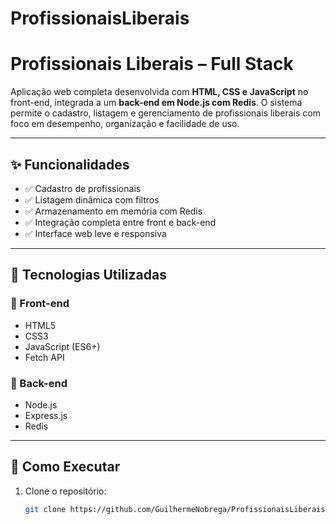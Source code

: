 # ProfissionaisLiberais

# Profissionais Liberais – Full Stack

Aplicação web completa desenvolvida com **HTML, CSS e JavaScript** no front-end, integrada a um **back-end em Node.js com Redis**. O sistema permite o cadastro, listagem e gerenciamento de profissionais liberais com foco em desempenho, organização e facilidade de uso.

---

## ✨ Funcionalidades

- ✅ Cadastro de profissionais
- ✅ Listagem dinâmica com filtros
- ✅ Armazenamento em memória com Redis
- ✅ Integração completa entre front e back-end
- ✅ Interface web leve e responsiva

---

## 🧰 Tecnologias Utilizadas

### 🔹 Front-end
- HTML5
- CSS3
- JavaScript (ES6+)
- Fetch API

### 🔹 Back-end
- Node.js
- Express.js
- Redis

---

## 🚀 Como Executar

1. Clone o repositório:
   ```bash
   git clone https://github.com/GuilhermeNobrega/ProfissionaisLiberais.git

